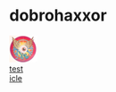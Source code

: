 # dobrohaxxor
[![img](assets/smalleye.png)](posts/2023-03-11-test.md)  
[test](posts/2023-11-03.test.md)  
[icle](_posts/2023-11-03.icle.md)  
